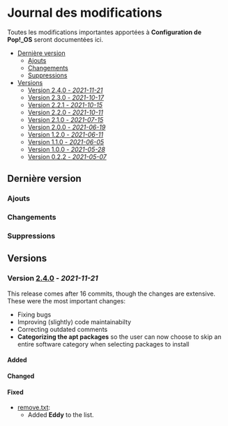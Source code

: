 # Journal des modifications
Toutes les modifications importantes apportées à **Configuration de Pop!_OS** seront documentées ici.

- [Dernière version](#dernière-version)
	- [Ajouts](#ajouts)
	- [Changements](#changements)
	- [Suppressions](#suppressions)
- [Versions](#versions)
	- [Version 2.4.0 - *2021-11-21*](#version-240---2021-11-21)
	- [Version 2.3.0 - *2021-10-17*](#version-230---2021-10-17)
	- [Version 2.2.1 - *2021-10-15*](#version-221---2021-10-15)
	- [Version 2.2.0 - *2021-10-11*](#version-220---2021-10-11)
	- [Version 2.1.0 - *2021-07-15*](#version-210---2021-07-15)
	- [Version 2.0.0 - *2021-06-19*](#version-200---2021-06-19)
	- [Version 1.2.0 - *2021-06-11*](#version-120---2021-06-11)
	- [Version 1.1.0 - *2021-06-05*](#version-110---2021-06-05)
	- [Version 1.0.0 - *2021-05-28*](#version-100---2021-05-28)
	- [Version 0.2.2 - *2021-05-07*](#version-022---2021-05-07)

## Dernière version
### Ajouts

### Changements

### Suppressions

## Versions
### Version [2.4.0](https://github.com/nico-castell/PopOS-Setup/releases/tag/2.4.0) - *2021-11-21*
This release comes after 16 commits, though the changes are extensive. These were the most important
changes:
- Fixing bugs
- Improving (slightly) code maintainabilty
- Correcting outdated comments
- **Categorizing the apt packages** so the user can now choose to skip an entire software category
	when selecting packages to install
#### Added
#### Changed
#### Fixed
- [remove.txt](remove.txt):
	- Added **Eddy** to the list.
